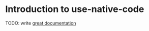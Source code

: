 # Introduction to use-native-code

TODO: write [great documentation](http://jacobian.org/writing/what-to-write/)
